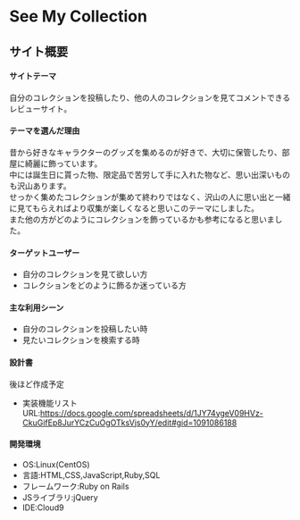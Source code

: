 # See My Collection

## サイト概要

#### サイトテーマ
自分のコレクションを投稿したり、他の人のコレクションを見てコメントできるレビューサイト。

#### テーマを選んだ理由
昔から好きなキャラクターのグッズを集めるのが好きで、大切に保管したり、部屋に綺麗に飾っています。<br>
中には誕生日に貰った物、限定品で苦労して手に入れた物など、思い出深いものも沢山あります。<br>
せっかく集めたコレクションが集めて終わりではなく、沢山の人に思い出と一緒に見てもらえればより収集が楽しくなると思いこのテーマにしました。<br>
また他の方がどのようにコレクションを飾っているかも参考になると思いました。

#### ターゲットユーザー
- 自分のコレクションを見て欲しい方
- コレクションをどのように飾るか迷っている方

#### 主な利用シーン
- 自分のコレクションを投稿したい時
- 見たいコレクションを検索する時

#### 設計書
後ほど作成予定
- 実装機能リストURL:https://docs.google.com/spreadsheets/d/1JY74ygeV09HVz-CkuGifEp8JurYCzCuOgOTksVjs0yY/edit#gid=1091086188

#### 開発環境
- OS:Linux(CentOS)
- 言語:HTML,CSS,JavaScript,Ruby,SQL
- フレームワーク:Ruby on Rails
- JSライブラリ:jQuery
- IDE:Cloud9
